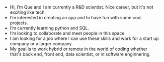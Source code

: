 - Hi, I’m Que and I am currently a R&D scientist. Nice career, but it's not exciting like tech.
- I’m interested in creating an app and to have fun with some cool projects.
- I’m currently learning python and SQL.
- I’m looking to collaborate and meet people in this space.
- I am looking for a job where I can use these skills and work for a start up company or a larger company.
- My goal is to work hybrid or remote in the world of coding whether that's back end, front end, data scientist, or in software enginnering.
  
  
  

<!---
qblack783/qblack783 is a ✨ special ✨ repository because its `README.md` (this file) appears on your GitHub profile.
You can click the Preview link to take a look at your changes.
--->
